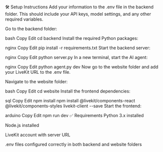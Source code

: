 🛠️ Setup Instructions
Add your information to the .env file in the backend folder.
This should include your API keys, model settings, and any other required variables.

Go to the backend folder:

bash
Copy
Edit
cd backend
Install the required Python packages:

nginx
Copy
Edit
pip install -r requirements.txt
Start the backend server:

nginx
Copy
Edit
python server.py
In a new terminal, start the AI agent:

nginx
Copy
Edit
python agent.py dev
Now go to the website folder and add your LiveKit URL to the .env file.

Navigate to the website folder:

bash
Copy
Edit
cd website
Install the frontend dependencies:

sql
Copy
Edit
npm install
npm install @livekit/components-react @livekit/components-styles livekit-client --save
Start the frontend:

arduino
Copy
Edit
npm run dev
✅ Requirements
Python 3.x installed

Node.js installed

LiveKit account with server URL

.env files configured correctly in both backend and website folders


